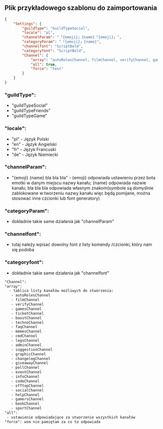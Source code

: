 ## Plik przykładowego szablonu do zaimportowania

```json
{
    "Settings": {
        "guildType": "GuildTypeSocial",
        "locale": "pl",
        "channelParam": "「{emoji}」{name}「{emoji}」",
        "categoryParam": "「{emoji}」{name}",
        "channelfont": "ScriptBold",
        "categoryfont": "ScriptBold",
        "Channel": {
            "array": "autoRolesChannel, filmChannel, verifyChannel, gamesChannel, ticketChannel, boostChannel, technoChannel, faqChannel, memesChannel, cmdChannel, logsChannel, adminChannel, suggestionChannel, graphicChannel, changelogChannel, giveawayChannel, pollChannel, eventChannel, infoChannel, codeChannel, offtopChannel, socialChannel, helpChannel, gamersChannel, bookChannel, sportChannel",
            "all": true,
            "force": "test"
        }
    }
}
```
### "guildType":
 - "guildTypeSocial"
 - "guildTypeFriends"
 - "guildTypeGame"
### "locale":
 - "pl" - Język Polski
 - "en" - Język Angielski 
 - "fr" - Język Francuski
- "de" - Język Niemiecki
### "channelParam":
 - "{emoji} {name} bla bla bla" - {emoji} odpowiada ustawieniu przez bota emotki w danym miejscu nazwy kanału; {name} odpowiada nazwie kanału; bla bla bla odpowiada własnym znakom(symbole są domyślnie zablokowane w tworzeniu nazwy kanału więc będą pomijane, można stosować inne czcionki lub font generatory)
### "categoryParam":
 - dokładnie takie same działania jak "channelParam"
### "channelfont":
 - tutaj należy wpisać dowolny font z listy komendy /czcionki, który nam się podoba
### "categoryfont":
 - dokładnie takie same działania jak "channelfont"
```txt
"Channel":
"array": 
  - tablica listy kanałów możliwych do stworzenia:
   - autoRolesChannel
   - filmChannel
   - verifyChannel
   - gamesChannel
   - ticketChannel
   - boostChannel
   - technoChannel
   - faqChannel
   - memesChannel
   - cmdChannel
   - logsChannel
   - adminChannel
   - suggestionChannel
   - graphicChannel
   - changelogChannel
   - giveawayChannel
   - pollChannel
   - eventChannel
   - infoChannel
   - codeChannel
   - offtopChannel
   - socialChannel
   - helpChannel
   - gamersChannel
   - bookChannel
   - sportChannel
"all":
 - ustawienie odpowiadające za utworzenie wszystkich kanałów
"force": wsm nie pamiętam za co to odpowiada

```
